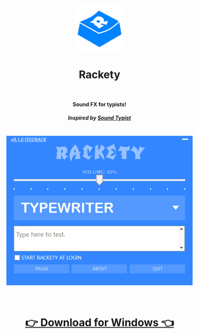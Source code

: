 <h1 align="center">
  <a href="https://github.com/girkovarpa/rackety">
    <img src="sciter/png/128x128.png" alt="Rackety"/>
  </a>
  <br/><br/>
  Rackety
  <br/>
  <br/>
</h1>

<h4 align="center">Sound FX for typists!</h4>
<h5 align="center"><i>Inspired by <a href="https://andyman404.itch.io/soundtypist">Sound Typist</a></i></h5>

<h1 align="center">
  <img src="screenshot.png" alt="screenshot" /></a><br/><br/>
</h1>

<h1 align="center">
  <a href="https://girkovarpa.itch.io/rackety">
  👉 Download for Windows 👈</a>
</h1>
